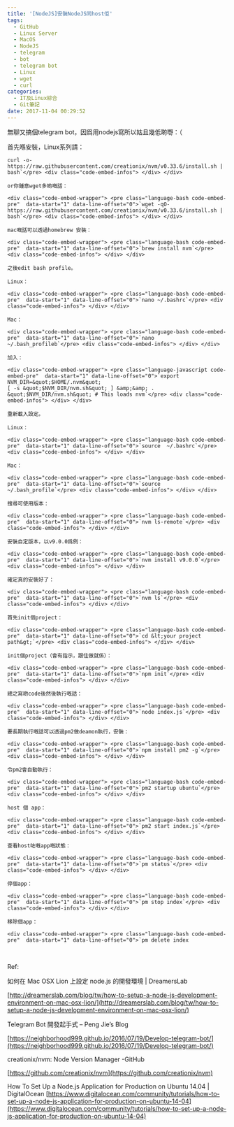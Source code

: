 ```yaml
---
title: '[NodeJS]安裝NodeJS同host佢'
tags:
  - GitHub
  - Linux Server
  - MacOS
  - NodeJS
  - telegram
  - bot
  - telegram bot
  - Linux
  - wget
  - curl
categories:
  - IT及Linux綜合
  - Git筆記
date: 2017-11-04 00:29:52
---
```


無聊又搞個telegram bot，因爲用nodejs寫所以姑且幾低啲嘢：（

首先喺安裝，Linux系列請：

<div class="code-embed-wrapper">

    curl -o- https://raw.githubusercontent.com/creationix/nvm/v0.33.6/install.sh | bash`</pre> <div class="code-embed-infos"> </div> </div>

    or你鍾意wget多啲嘅話：

    <div class="code-embed-wrapper"> <pre class="language-bash code-embed-pre"  data-start="1" data-line-offset="0">`wget -qO- https://raw.githubusercontent.com/creationix/nvm/v0.33.6/install.sh | bash`</pre> <div class="code-embed-infos"> </div> </div>

    mac嘅話可以透過homebrew 安裝：

    <div class="code-embed-wrapper"> <pre class="language-bash code-embed-pre"  data-start="1" data-line-offset="0">`brew install nvm`</pre> <div class="code-embed-infos"> </div> </div>

    之後edit bash profile。

    Linux：

    <div class="code-embed-wrapper"> <pre class="language-bash code-embed-pre"  data-start="1" data-line-offset="0">`nano ~/.bashrc`</pre> <div class="code-embed-infos"> </div> </div>

    Mac：

    <div class="code-embed-wrapper"> <pre class="language-bash code-embed-pre"  data-start="1" data-line-offset="0">`nano ~/.bash_profileb`</pre> <div class="code-embed-infos"> </div> </div>

    加入：

    <div class="code-embed-wrapper"> <pre class="language-javascript code-embed-pre"  data-start="1" data-line-offset="0">`export NVM_DIR=&quot;$HOME/.nvm&quot;
    [ -s &quot;$NVM_DIR/nvm.sh&quot; ] &amp;&amp; . &quot;$NVM_DIR/nvm.sh&quot; # This loads nvm`</pre> <div class="code-embed-infos"> </div> </div>

    重新載入設定。

    Linux：

    <div class="code-embed-wrapper"> <pre class="language-bash code-embed-pre"  data-start="1" data-line-offset="0">`source  ~/.bashrc`</pre> <div class="code-embed-infos"> </div> </div>

    Mac：

    <div class="code-embed-wrapper"> <pre class="language-bash code-embed-pre"  data-start="1" data-line-offset="0">`source ~/.bash_profile`</pre> <div class="code-embed-infos"> </div> </div>

    搜尋可使用版本：

    <div class="code-embed-wrapper"> <pre class="language-bash code-embed-pre"  data-start="1" data-line-offset="0">`nvm ls-remote`</pre> <div class="code-embed-infos"> </div> </div>

    安裝自定版本，以v9.0.0爲例：

    <div class="code-embed-wrapper"> <pre class="language-bash code-embed-pre"  data-start="1" data-line-offset="0">`nvm install v9.0.0`</pre> <div class="code-embed-infos"> </div> </div>

    確定真的安裝好了：

    <div class="code-embed-wrapper"> <pre class="language-bash code-embed-pre"  data-start="1" data-line-offset="0">`nvm ls`</pre> <div class="code-embed-infos"> </div> </div>

    首先init個project：

    <div class="code-embed-wrapper"> <pre class="language-bash code-embed-pre"  data-start="1" data-line-offset="0">`cd &lt;your project path&gt;`</pre> <div class="code-embed-infos"> </div> </div>

    init個project（會有指示，跟住做就係）：

    <div class="code-embed-wrapper"> <pre class="language-bash code-embed-pre"  data-start="1" data-line-offset="0">`npm init`</pre> <div class="code-embed-infos"> </div> </div>

    總之寫啲code後然後執行嘅話：

    <div class="code-embed-wrapper"> <pre class="language-bash code-embed-pre"  data-start="1" data-line-offset="0">`node index.js`</pre> <div class="code-embed-infos"> </div> </div>

    要長期執行嘅話可以透過pm2做deamon執行，安裝：

    <div class="code-embed-wrapper"> <pre class="language-bash code-embed-pre"  data-start="1" data-line-offset="0">`npm install pm2 -g`</pre> <div class="code-embed-infos"> </div> </div>

    令pm2會自動執行：

    <div class="code-embed-wrapper"> <pre class="language-bash code-embed-pre"  data-start="1" data-line-offset="0">`pm2 startup ubuntu`</pre> <div class="code-embed-infos"> </div> </div>

    host 個 app：

    <div class="code-embed-wrapper"> <pre class="language-bash code-embed-pre"  data-start="1" data-line-offset="0">`pm2 start index.js`</pre> <div class="code-embed-infos"> </div> </div>

    查看host咗嘅app嘅狀態：

    <div class="code-embed-wrapper"> <pre class="language-bash code-embed-pre"  data-start="1" data-line-offset="0">`pm status`</pre> <div class="code-embed-infos"> </div> </div>

    停個app：

    <div class="code-embed-wrapper"> <pre class="language-bash code-embed-pre"  data-start="1" data-line-offset="0">`pm stop index`</pre> <div class="code-embed-infos"> </div> </div>

    移除個app：

    <div class="code-embed-wrapper"> <pre class="language-bash code-embed-pre"  data-start="1" data-line-offset="0">`pm delete index
 <div class="code-embed-infos"> </div> </div>

&nbsp;

Ref:

如何在 Mac OSX Lion 上設定 node.js 的開發環境 | DreamersLab

[http://dreamerslab.com/blog/tw/how-to-setup-a-node-js-development-environment-on-mac-osx-lion/](http://dreamerslab.com/blog/tw/how-to-setup-a-node-js-development-environment-on-mac-osx-lion/)

Telegram Bot 開發起手式 &#8211; Peng Jie&#8217;s Blog

[https://neighborhood999.github.io/2016/07/19/Develop-telegram-bot/](https://neighborhood999.github.io/2016/07/19/Develop-telegram-bot/)

creationix/nvm: Node Version Manager -GitHub

[https://github.com/creationix/nvm](https://github.com/creationix/nvm)

How To Set Up a Node.js Application for Production on Ubuntu 14.04 | DigitalOcean [https://www.digitalocean.com/community/tutorials/how-to-set-up-a-node-js-application-for-production-on-ubuntu-14-04](https://www.digitalocean.com/community/tutorials/how-to-set-up-a-node-js-application-for-production-on-ubuntu-14-04)
